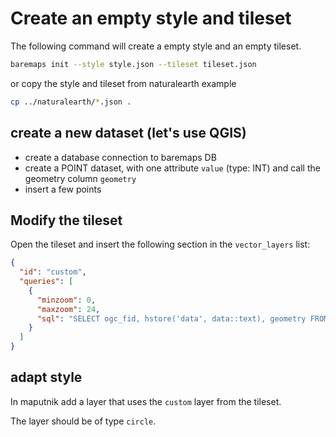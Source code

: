 # Create an empty style and tileset

The following command will create a empty style and an empty tileset.

```bash
baremaps init --style style.json --tileset tileset.json
```

or copy the style and tileset from naturalearth example

```bash
cp ../naturalearth/*.json .
```

## create a new dataset (let's use QGIS)

- create a database connection to baremaps DB
- create a POINT dataset, with one attribute `value` (type: INT) and call the geometry column `geometry`
- insert a few points

## Modify the tileset

Open the tileset and insert the following section in the `vector_layers` list:

```json
{
  "id": "custom",
  "queries": [
    {
      "minzoom": 0,
      "maxzoom": 24,
      "sql": "SELECT ogc_fid, hstore('data', data::text), geometry FROM custom"
    }
  ]
}
```

## adapt style

In maputnik add a layer that uses the `custom` layer from the tileset.

The layer should be of type `circle`.
